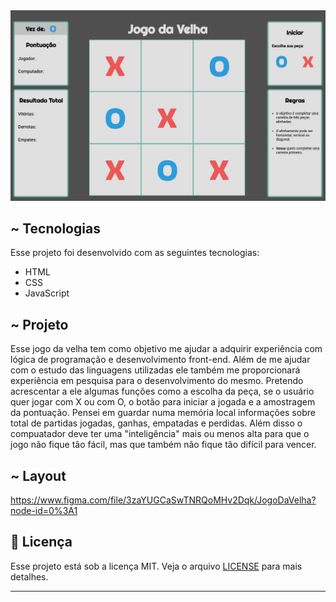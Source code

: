 <img src="https://github.com/adlagomes/JogoDaVelha/blob/main/layout.png">

## ~ Tecnologias <a name="-tecnologias"></a>

Esse projeto foi desenvolvido com as seguintes tecnologias:

- HTML
- CSS
- JavaScript

## ~ Projeto <a name="-projeto"></a>

Esse jogo da velha tem como objetivo me ajudar a adquirir experiência com lógica de programação e desenvolvimento front-end. Além de me ajudar com o estudo das linguagens utilizadas ele também me proporcionará experiência em pesquisa para o desenvolvimento do mesmo.
Pretendo acrescentar a ele algumas funções como a escolha da peça, se o usuário quer jogar com X ou com O, o botão para iniciar a jogada e a amostragem da pontuação. Pensei em guardar numa memória local informações sobre total de partidas jogadas, ganhas, empatadas e perdidas. Além disso o compuatador deve ter uma "inteligência" mais ou menos alta para que o jogo não fique tão fácil, mas que também não fique tão difícil para vencer.

## ~ Layout <a name="-layout"></a>

https://www.figma.com/file/3zaYUGCaSwTNRQoMHv2Dqk/JogoDaVelha?node-id=0%3A1

## :memo: Licença <a name="memo-licença"></a>

Esse projeto está sob a licença MIT. Veja o arquivo [LICENSE](https://github.com/adlagomes/JogoDaVelha/blob/main/LICENSE) para mais detalhes.

---

